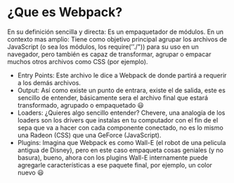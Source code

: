 # ¿Que es Webpack?

En su definición sencilla y directa: Es un empaquetador de módulos.
En un contexto mas amplio: Tiene como objetivo principal agrupar los archivos de JavaScript (o sea los módulos, los require(’’./")) para su uso en un navegador, pero también es capaz de transformar, agrupar o empacar muchos otros archivos como CSS (por ejemplo).

- Entry Points: Este archivo le dice a Webpack de donde partirá a requerir a los demás archivos.
- Output: Así como existe un punto de entrara, existe el de salida, este es sencillo de entender, básicamente sera el archivo final que estará transformado, agrupado o empaquetado 😃
- Loaders: ¿Quieres algo sencillo entender? Chevere, una analogía de los loaders son los drivers que instalas en tu computador con el fin de el sepa que va a hacer con cada componente conectado, no es lo mismo una Radeon (CSS) que una GeForce (JavaScript).
- Plugins: Imagina que Webpack es como Wall-E (el robot de una pelicula antigua de Disney), pero en este caso empaqueta cosas geniales (y no basura), bueno, ahora con los plugins Wall-E internamente puede agregarle características a ese paquete final, por ejemplo, un color nuevo 😃
